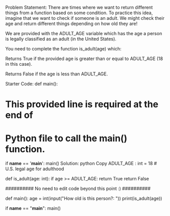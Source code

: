
Problem Statement:
There are times where we want to return different things from a function based on some condition. To practice this idea, imagine that we want to check if someone is an adult. We might check their age and return different things depending on how old they are!

We are provided with the ADULT_AGE variable which has the age a person is legally classified as an adult (in the United States).

You need to complete the function is_adult(age) which:

Returns True if the provided age is greater than or equal to ADULT_AGE (18 in this case).

Returns False if the age is less than ADULT_AGE.

Starter Code:
def main():

# This provided line is required at the end of
# Python file to call the main() function.
if __name__ == '__main__':
    main()
Solution:
python
Copy
ADULT_AGE : int = 18  # U.S. legal age for adulthood

def is_adult(age: int):
    if age >= ADULT_AGE:
        return True
    return False

########## No need to edit code beyond this point :) ##########

def main():
    age = int(input("How old is this person?: "))
    print(is_adult(age))

if __name__ == "__main__":
    main()